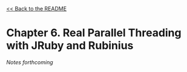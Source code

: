 [&lt;&lt; Back to the README](README.md)

# Chapter 6. Real Parallel Threading with JRuby and Rubinius

*Notes forthcoming*